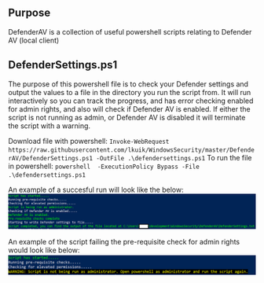 ## Purpose
DefenderAV is a collection of useful powershell scripts relating to Defender AV (local client)

## DefenderSettings.ps1
The purpose of this powershell file is to check your Defender settings and output the values to a file in the directory you run the script from.
It will run interactively so you can track the progress, and has error checking enabled for admin rights, and also will check if Defender AV is enabled. If either the script is not running as admin, or Defender AV is disabled it will terminate the script with a warning.

Download file with powershell:
`Invoke-WebRequest https://raw.githubusercontent.com/lkuik/WindowsSecurity/master/DefenderAV/DefenderSettings.ps1 -OutFile .\defendersettings.ps1`
To run the file in powershell:
`powershell  -ExecutionPolicy Bypass -File .\defendersettings.ps1`

An example of a succesful run will look like the below:
![](./images/SuccessScript.png?)

An example of the script failing the pre-requisite check for admin rights would look like below:
![](./images/AdminCheckFailed.PNG?)
